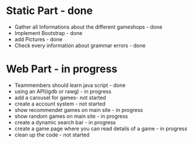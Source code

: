 # Static Part - done
* Gather all Informations about the different gameshops - done
* Implement Bootstrap - done
* add Pictures - done
* Check every information about grammar errors - done

# Web Part - in progress
* Teammembers should learn java script - done
* using an API(igdb or rawg) - in progress
* add a carousel for games- not started
* create a account system - not started
* show recommendet games on main site - in progress
* show random games on main site - in progress
* create a dynamic search bar - in progress
* create a game page where you can read details of a game - in progress
* clean up the code - not started
